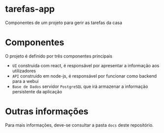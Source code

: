 # tarefas-app
Componentes de um projeto para gerir as tarefas da casa

# Componentes
O projeto é definido por três componentes principais
 - `UI` construida com react, é responsável por apresentar a informação aos utilizadores
 - `API` construido em node-js, é responsável por funcionar como backend para a webui
 - `Base de Dados` servidor `PostgreSQL` que irá armazenar a informação persistente da aplicação

# Outras informações
Para mais informações, deve-se consultar a pasta `docs` deste repositório.